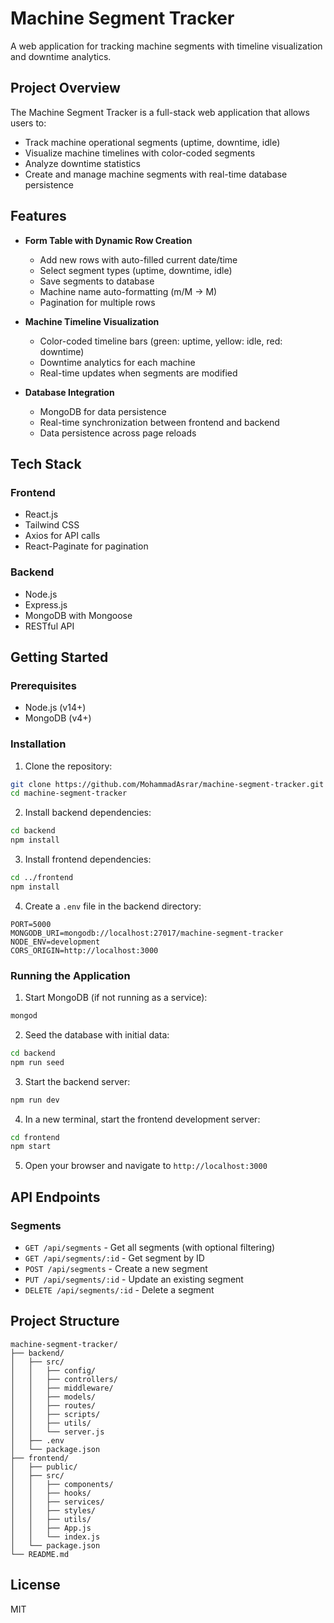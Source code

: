 # Machine Segment Tracker

A web application for tracking machine segments with timeline visualization and downtime analytics.

## Project Overview

The Machine Segment Tracker is a full-stack web application that allows users to:

- Track machine operational segments (uptime, downtime, idle)
- Visualize machine timelines with color-coded segments
- Analyze downtime statistics
- Create and manage machine segments with real-time database persistence

## Features

- **Form Table with Dynamic Row Creation**

  - Add new rows with auto-filled current date/time
  - Select segment types (uptime, downtime, idle)
  - Save segments to database
  - Machine name auto-formatting (m/M → M)
  - Pagination for multiple rows

- **Machine Timeline Visualization**

  - Color-coded timeline bars (green: uptime, yellow: idle, red: downtime)
  - Downtime analytics for each machine
  - Real-time updates when segments are modified

- **Database Integration**
  - MongoDB for data persistence
  - Real-time synchronization between frontend and backend
  - Data persistence across page reloads

## Tech Stack

### Frontend

- React.js
- Tailwind CSS
- Axios for API calls
- React-Paginate for pagination

### Backend

- Node.js
- Express.js
- MongoDB with Mongoose
- RESTful API

## Getting Started

### Prerequisites

- Node.js (v14+)
- MongoDB (v4+)

### Installation

1. Clone the repository:

```bash
git clone https://github.com/MohammadAsrar/machine-segment-tracker.git
cd machine-segment-tracker
```

2. Install backend dependencies:

```bash
cd backend
npm install
```

3. Install frontend dependencies:

```bash
cd ../frontend
npm install
```

4. Create a `.env` file in the backend directory:

```
PORT=5000
MONGODB_URI=mongodb://localhost:27017/machine-segment-tracker
NODE_ENV=development
CORS_ORIGIN=http://localhost:3000
```

### Running the Application

1. Start MongoDB (if not running as a service):

```bash
mongod
```

2. Seed the database with initial data:

```bash
cd backend
npm run seed
```

3. Start the backend server:

```bash
npm run dev
```

4. In a new terminal, start the frontend development server:

```bash
cd frontend
npm start
```

5. Open your browser and navigate to `http://localhost:3000`

## API Endpoints

### Segments

- `GET /api/segments` - Get all segments (with optional filtering)
- `GET /api/segments/:id` - Get segment by ID
- `POST /api/segments` - Create a new segment
- `PUT /api/segments/:id` - Update an existing segment
- `DELETE /api/segments/:id` - Delete a segment

## Project Structure

```
machine-segment-tracker/
├── backend/
│   ├── src/
│   │   ├── config/
│   │   ├── controllers/
│   │   ├── middleware/
│   │   ├── models/
│   │   ├── routes/
│   │   ├── scripts/
│   │   ├── utils/
│   │   └── server.js
│   ├── .env
│   └── package.json
├── frontend/
│   ├── public/
│   ├── src/
│   │   ├── components/
│   │   ├── hooks/
│   │   ├── services/
│   │   ├── styles/
│   │   ├── utils/
│   │   ├── App.js
│   │   └── index.js
│   └── package.json
└── README.md
```

## License

MIT
